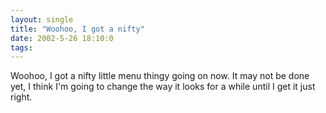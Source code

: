 ```yaml
---
layout: single
title: "Woohoo, I got a nifty"
date: 2002-5-26 18:10:0
tags: 
---
```


Woohoo, I got a nifty little menu thingy going on now. It may not be done yet, I think I'm going to change the way it looks for a while until I get it just right.

